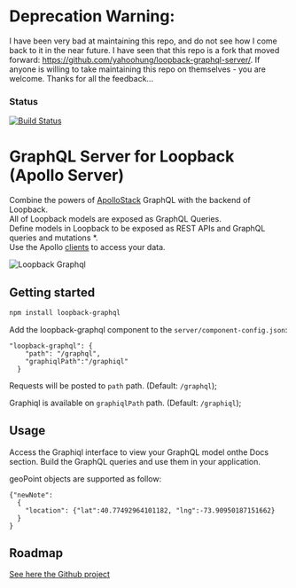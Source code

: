 
# Deprecation Warning: 
I have been very bad at maintaining this repo, and do not see how I come back to it in the near future.
I have seen that this repo is a fork that moved forward: https://github.com/yahoohung/loopback-graphql-server/. 
If anyone is willing to take maintaining this repo on themselves - you are welcome. 
Thanks for all the feedback... 

### Status
[![Build Status](https://travis-ci.org/Tallyb/loopback-graphql.svg?branch=master)](https://travis-ci.org/Tallyb/loopback-graphql)

# GraphQL Server for Loopback (Apollo Server)

Combine the powers of [ApolloStack](http://www.apollostack.com/) GraphQL with the backend of Loopback.
<br>
All of Loopback models are exposed as GraphQL Queries.
<br>
Define models in Loopback to be exposed as REST APIs and GraphQL queries and mutations *.
<br>
Use the Apollo [clients](http://dev.apollodata.com/) to access your data. 

![Loopback Graphql](./resources/loopback-graphql.png?raw=true "LoopBack Apollo Architecture") 

## Getting started

```sh
npm install loopback-graphql
```
Add the loopback-graphql component to the `server/component-config.json`: 

```
"loopback-graphql": {
    "path": "/graphql",
    "graphiqlPath":"/graphiql"
  }
```

Requests will be posted to `path` path. (Default: `/graphql`);

Graphiql is available on `graphiqlPath` path. (Default: `/graphiql`);

## Usage

Access the Graphiql interface to view your GraphQL model onthe Docs section. 
Build the GraphQL queries and use them in your application.

geoPoint objects are supported as follow: 
```
{"newNote": 
  {
    "location": {"lat":40.77492964101182, "lng":-73.90950187151662}
  }
}
```

## Roadmap
[See here the Github project](https://github.com/Tallyb/loopback-graphql/projects/1)
